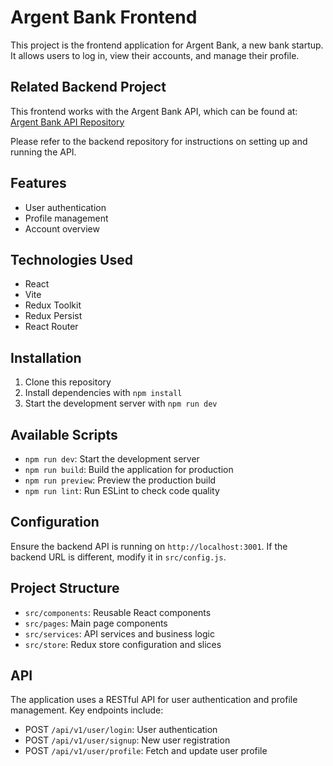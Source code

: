 # Argent Bank Frontend

This project is the frontend application for Argent Bank, a new bank startup. It allows users to log in, view their accounts, and manage their profile.

## Related Backend Project

This frontend works with the Argent Bank API, which can be found at: [Argent Bank API Repository](https://github.com/OpenClassrooms-Student-Center/Project-10-Bank-API)

Please refer to the backend repository for instructions on setting up and running the API.

## Features

- User authentication
- Profile management
- Account overview

## Technologies Used

- React
- Vite
- Redux Toolkit
- Redux Persist
- React Router

## Installation

1. Clone this repository
2. Install dependencies with `npm install`
3. Start the development server with `npm run dev`

## Available Scripts

- `npm run dev`: Start the development server
- `npm run build`: Build the application for production
- `npm run preview`: Preview the production build
- `npm run lint`: Run ESLint to check code quality

## Configuration

Ensure the backend API is running on `http://localhost:3001`. If the backend URL is different, modify it in `src/config.js`.

## Project Structure

- `src/components`: Reusable React components
- `src/pages`: Main page components
- `src/services`: API services and business logic
- `src/store`: Redux store configuration and slices

## API

The application uses a RESTful API for user authentication and profile management. Key endpoints include:

- POST `/api/v1/user/login`: User authentication
- POST `/api/v1/user/signup`: New user registration
- POST `/api/v1/user/profile`: Fetch and update user profile

